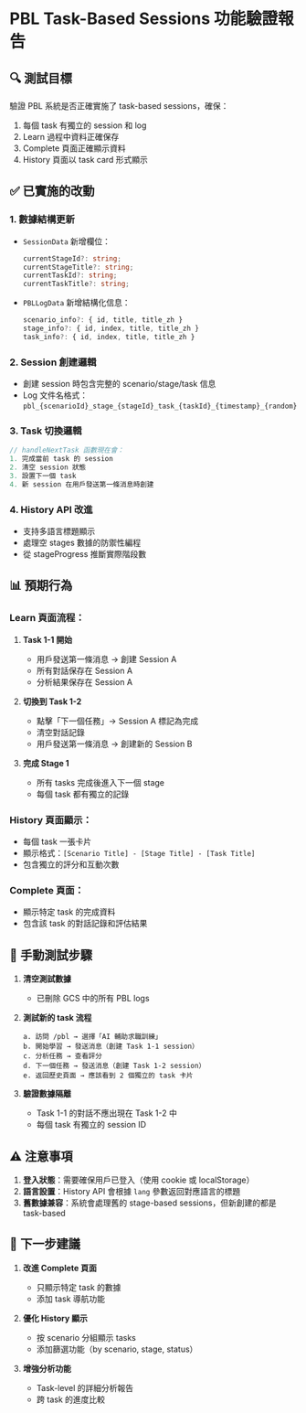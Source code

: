 # PBL Task-Based Sessions 功能驗證報告

## 🔍 測試目標
驗證 PBL 系統是否正確實施了 task-based sessions，確保：
1. 每個 task 有獨立的 session 和 log
2. Learn 過程中資料正確保存
3. Complete 頁面正確顯示資料
4. History 頁面以 task card 形式顯示

## ✅ 已實施的改動

### 1. **數據結構更新** 
- `SessionData` 新增欄位：
  ```typescript
  currentStageId?: string;
  currentStageTitle?: string;
  currentTaskId?: string;
  currentTaskTitle?: string;
  ```

- `PBLLogData` 新增結構化信息：
  ```typescript
  scenario_info?: { id, title, title_zh }
  stage_info?: { id, index, title, title_zh }
  task_info?: { id, index, title, title_zh }
  ```

### 2. **Session 創建邏輯**
- 創建 session 時包含完整的 scenario/stage/task 信息
- Log 文件名格式：`pbl_{scenarioId}_stage_{stageId}_task_{taskId}_{timestamp}_{random}`

### 3. **Task 切換邏輯**
```javascript
// handleNextTask 函數現在會：
1. 完成當前 task 的 session
2. 清空 session 狀態
3. 設置下一個 task
4. 新 session 在用戶發送第一條消息時創建
```

### 4. **History API 改進**
- 支持多語言標題顯示
- 處理空 stages 數據的防禦性編程
- 從 stageProgress 推斷實際階段數

## 📊 預期行為

### Learn 頁面流程：
1. **Task 1-1 開始**
   - 用戶發送第一條消息 → 創建 Session A
   - 所有對話保存在 Session A
   - 分析結果保存在 Session A

2. **切換到 Task 1-2**
   - 點擊「下一個任務」→ Session A 標記為完成
   - 清空對話記錄
   - 用戶發送第一條消息 → 創建新的 Session B

3. **完成 Stage 1**
   - 所有 tasks 完成後進入下一個 stage
   - 每個 task 都有獨立的記錄

### History 頁面顯示：
- 每個 task 一張卡片
- 顯示格式：`[Scenario Title] - [Stage Title] - [Task Title]`
- 包含獨立的評分和互動次數

### Complete 頁面：
- 顯示特定 task 的完成資料
- 包含該 task 的對話記錄和評估結果

## 🧪 手動測試步驟

1. **清空測試數據**
   - 已刪除 GCS 中的所有 PBL logs

2. **測試新的 task 流程**
   ```
   a. 訪問 /pbl → 選擇「AI 輔助求職訓練」
   b. 開始學習 → 發送消息（創建 Task 1-1 session）
   c. 分析任務 → 查看評分
   d. 下一個任務 → 發送消息（創建 Task 1-2 session）
   e. 返回歷史頁面 → 應該看到 2 個獨立的 task 卡片
   ```

3. **驗證數據隔離**
   - Task 1-1 的對話不應出現在 Task 1-2 中
   - 每個 task 有獨立的 session ID

## ⚠️ 注意事項

1. **登入狀態**：需要確保用戶已登入（使用 cookie 或 localStorage）
2. **語言設置**：History API 會根據 `lang` 參數返回對應語言的標題
3. **舊數據兼容**：系統會處理舊的 stage-based sessions，但新創建的都是 task-based

## 🚀 下一步建議

1. **改進 Complete 頁面**
   - 只顯示特定 task 的數據
   - 添加 task 導航功能

2. **優化 History 顯示**
   - 按 scenario 分組顯示 tasks
   - 添加篩選功能（by scenario, stage, status）

3. **增強分析功能**
   - Task-level 的詳細分析報告
   - 跨 task 的進度比較